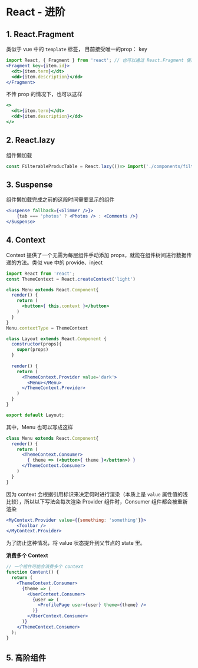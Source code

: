 # React - 进阶

## 1. React.Fragment

类似于 vue 中的 `template` 标签， 目前接受唯一的prop： key

```jsx
import React, { Fragment } from 'react'; // 也可以通过 React.Fragment 使用
<Fragment key={item.id}>
  <dt>{item.term}</dt>
  <dd>{item.description}</dd>
</Fragment>
```

不传 prop 的情况下，也可以这样

```jsx
<>
  <dt>{item.term}</dt>
  <dd>{item.description}</dd>
</>
```





## 2. React.lazy

组件懒加载 

```jsx
const FilterableProducTable = React.lazy(()=> import('./components/filterableProductTable'))
```



## 3. Suspense

组件懒加载完成之前的这段时间需要显示的组件

```jsx
<Suspense fallback={<Glimmer />}>
	{tab === 'photos' ? <Photos /> : <Comments />}
</Suspense>
```



## 4. Context

Context 提供了一个无需为每层组件手动添加 props，就能在组件树间进行数据传递的方法。类似 vue 中的 provide、inject

```jsx
import React from 'react';
const ThemeContext = React.createContext('light')

class Menu extends React.Component{
  render() {
    return (
      <button>{ this.context }</button>
    )    
  }
}
Menu.contextType = ThemeContext

class Layout extends React.Component {
  constructor(props){
    super(props)
  }
  
  render() {
    return (
      <ThemeContext.Provider value='dark'>
        <Menu></Menu>
      </ThemeContext.Provider>
    )
  }
}

export default Layout;
```

其中，Menu 也可以写成这样

```jsx
class Menu extends React.Component{
  render() {
    return (
      <ThemeContext.Consumer>
        { theme => (<button>{ theme }</button>) }
      </ThemeContext.Consumer>
    )
  }
}
```

因为 context 会根据引用标识来决定何时进行渲染（本质上是 `value` 属性值的浅比较），所以以下写法会每次渲染 Provider 组件时，Consumer 组件都会被重新渲染

```jsx
<MyContext.Provider value={{something: 'something'}}>
	<Toolbar />
</MyContext.Provider>
```

为了防止这种情况，将 value 状态提升到父节点的 state 里。

**消费多个 Context**

```jsx
// 一个组件可能会消费多个 context
function Content() {
  return (
    <ThemeContext.Consumer>
      {theme => (
        <UserContext.Consumer>
          {user => (
            <ProfilePage user={user} theme={theme} />
          )}
        </UserContext.Consumer>
      )}
    </ThemeContext.Consumer>
  );
}
```



## 5. 高阶组件

